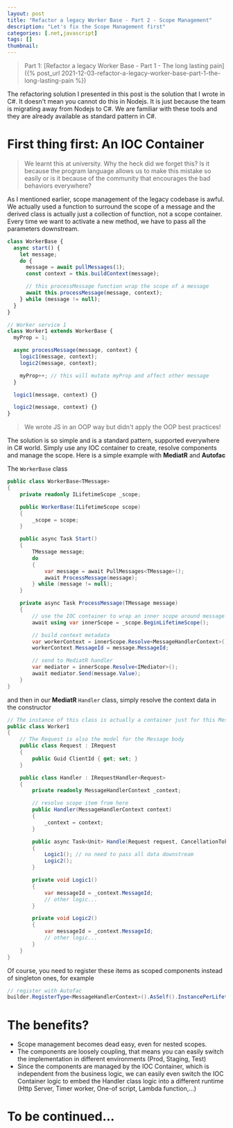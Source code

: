 ```yaml
---
layout: post
title: "Refactor a legacy Worker Base - Part 2 - Scope Management"
description: "Let's fix the Scope Management first"
categories: [.net,javascript]
tags: []
thumbnail:
---
```


> Part 1: [Refactor a legacy Worker Base - Part 1 - The long lasting pain]({% post_url 2021-12-03-refactor-a-legacy-worker-base-part-1-the-long-lasting-pain %})

The refactoring solution I presented in this post is the solution that I wrote in C#. It doesn't
mean you cannot do this in Nodejs. It is just because the team is migrating away from Nodejs to C#.
We are familiar with these tools and they are already available as standard pattern in C#.

# First thing first: An IOC Container

> We learnt this at university. Why the heck did we forget this?
> Is it because the program language allows us to make this mistake so easily or is it because of
> the community that encourages the bad behaviors everywhere?

As I mentioned earlier, scope management of the legacy codebase is awful. We actually used a
function to surround the scope of a message and the derived class is actually just a collection of
function, not a scope container. Every time we want to activate a new method, we have to pass all
the parameters downstream.

```javascript
class WorkerBase {
  async start() {
    let message;
    do {
      message = await pullMessages(1);
      const context = this.buildContext(message);

      // this processMessage function wrap the scope of a message
      await this.processMessage(message, context);
    } while (message != null);
  }
}

// Worker service 1
class Worker1 extends WorkerBase {
  myProp = 1;

  async processMessage(message, context) {
    logic1(message, context);
    logic2(message, context);

    myProp++; // this will mutate myProp and affect other message
  }

  logic1(message, context) {}

  logic2(message, context) {}
}
```

> We wrote JS in an OOP way but didn't apply the OOP best practices!

<!-- more -->

The solution is so simple and is a standard pattern, supported everywhere in C# world. Simply use
any IOC container to create, resolve components and manage the scope. Here is a simple example with
**MediatR** and **Autofac**

The `WorkerBase` class

```csharp
public class WorkerBase<TMessage>
{
    private readonly ILifetimeScope _scope;

    public WorkerBase(ILifetimeScope scope)
    {
        _scope = scope;
    }

    public async Task Start()
    {
        TMessage message;
        do
        {
            var message = await PullMessages<TMessage>();
            await ProcessMessage(message);
        } while (message != null);
    }

    private async Task ProcessMessage(TMessage message)
    {
        // use the IOC container to wrap an inner scope around message handler process
        await using var innerScope = _scope.BeginLifetimeScope();

        // build context metadata
        var workerContext = innerScope.Resolve<MessageHandlerContext>();
        workerContext.MessageId = message.MessageId;

        // send to MediatR handler
        var mediator = innerScope.Resolve<IMediator>();
        await mediator.Send(message.Value);
    }
}
```

and then in our **MediatR** `Handler` class, simply resolve the context data in the constructor

```csharp
// The instance of this class is actually a container just for this Message scope
public class Worker1
{
    // The Request is also the model for the Message body
    public class Request : IRequest
    {
        public Guid ClientId { get; set; }
    }

    public class Handler : IRequestHandler<Request>
    {
        private readonly MessageHandlerContext _context;

        // resolve scope item from here
        public Handler(MessageHandlerContext context)
        {
            _context = context;
        }

        public async Task<Unit> Handle(Request request, CancellationToken cancellationToken)
        {
            Logic1(); // no need to pass all data downstream
            Logic2();
        }

        private void Logic1()
        {
            var messageId = _context.MessageId;
            // other logic...
        }

        private void Logic2()
        {
            var messageId = _context.MessageId;
            // other logic...
        }
    }
}
```

Of course, you need to register these items as scoped components instead of singleton ones, for
example

```csharp
// register with Autofac
builder.RegisterType<MessageHandlerContext>().AsSelf().InstancePerLifetimeScope();
```

# The benefits?

- Scope management becomes dead easy, even for nested scopes.
- The components are loosely coupling, that means you can easily switch the implementation in
  different environments (Prod, Staging, Test)
- Since the components are managed by the IOC Container, which is independent from the business
  logic, we can easily even switch the IOC Container logic to embed the Handler class logic into a
  different runtime (Http Server, Timer worker, One-of script, Lambda function,...)

# To be continued...
